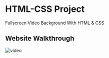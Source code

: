 # HTML-CSS Project
Fullscreen Video Background With HTML & CSS

## Website Walkthrough
![video](https://user-images.githubusercontent.com/48667844/55170513-b2525900-519c-11e9-950e-86a64633e690.gif)

